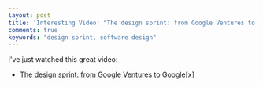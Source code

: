 ```yaml
---
layout: post
title: 'Interesting Video: "The design sprint: from Google Ventures to Google[x]"'
comments: true
keywords: "design sprint, software design"
---
```


I've just watched this great video:

- [The design sprint: from Google Ventures to Google[x]](https://www.youtube.com/watch?v=aWQUSiOZ0x8)


